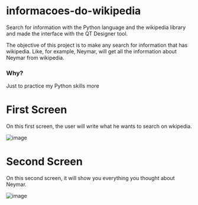 # informacoes-do-wikipedia
Search for information with the Python language and the wikipedia library and made the interface with the QT Designer tool.

The objective of this project is to make any search for information that has wikipedia. Like, for example, Neymar, will get all the information about Neymar from wikipedia.

### Why?

Just to practice my Python skills more

# First Screen

On this first screen, the user will write what he wants to search on wkipedia.

![image](https://user-images.githubusercontent.com/51414398/105205687-49339680-5b24-11eb-9bfd-0011d173dcce.png)

# Second Screen

On this second screen, it will show you everything you thought about Neymar.

![image](https://user-images.githubusercontent.com/51414398/105205963-931c7c80-5b24-11eb-9e42-f535c42afa48.png)
